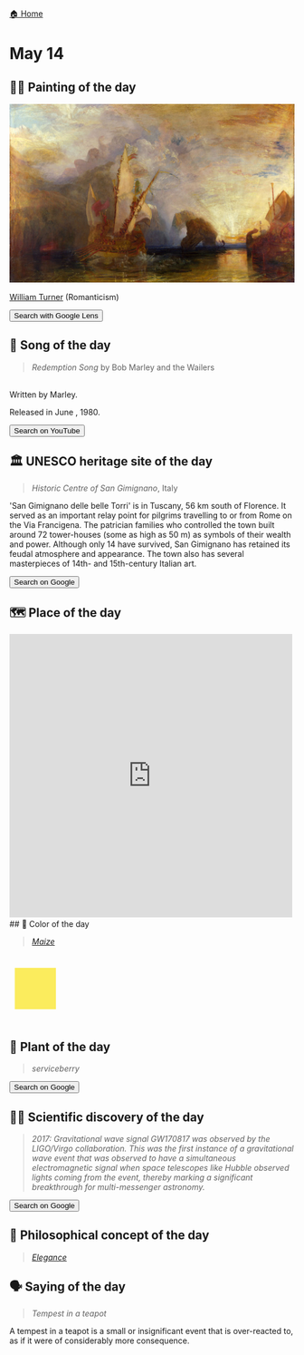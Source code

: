 
[🏠 Home](../../index.md)

# May 14

## 🧑‍🎨 Painting of the day

<img width="600" src="../img/William_Turner_4.jpg">

[William Turner](https://en.wikipedia.org/wiki/J._M._W._Turner) (Romanticism)

<button class="btn btn-success"
onclick=" window.open('https://lens.google.com/uploadbyurl?url=https://iretes.github.io/one-a-day/data/img/William_Turner_4.jpg','_blank')">
Search with Google Lens
</button>

## 🎼 Song of the day

> *Redemption Song*
by Bob Marley and the Wailers

<br />Written by Marley.

Released in June , 1980.

<button class="btn btn-success"
onclick=" window.open('http://www.youtube.com/search?q=Redemption Song by Bob Marley and the Wailers','_blank')">
Search on YouTube
</button>

## 🏛️ UNESCO heritage site of the day

> *Historic Centre of San Gimignano*, Italy

<p>'San Gimignano delle belle Torri' is in Tuscany, 56 km south of Florence. It served as an important relay point for pilgrims travelling to or from Rome on the Via Francigena. The patrician families who controlled the town built around 72 tower-houses (some as high as 50 m) as symbols of their wealth and power. Although only 14 have survived, San Gimignano has retained its feudal atmosphere and appearance. The town also has several masterpieces of 14th- and 15th-century Italian art.</p>

<button class="btn btn-success"
onclick=" window.open('http://www.google.com/search?q=Historic Centre of San Gimignano','_blank')">
Search on Google
</button>

## 🗺️ Place of the day

<iframe
src="https://www.mapcrunch.com"
name="mapcrunch"
width="500"
height="500"
allowTransparency="true"
scrolling="no"
frameborder="0"
>
</iframe>
## 🎨 Color of the day

> *[Maize](https://en.wikipedia.org/wiki/Maize_(color))*

<div style="color:#FBEC5D; font-size: 100px;">&#9632;</div>

## 🌿 Plant of the day

> *serviceberry*

<button class="btn btn-success"
onclick=" window.open('http://www.google.com/search?q=serviceberry','_blank')">
Search on Google
</button>

## 🧑‍🔬 Scientific discovery of the day

> *2017: Gravitational wave signal GW170817 was observed by the LIGO/Virgo collaboration. This was the first instance of a gravitational wave event that was observed to have a simultaneous electromagnetic signal when space telescopes like Hubble observed lights coming from the event, thereby marking a significant breakthrough for multi-messenger astronomy.*

<button class="btn btn-success"
onclick=" window.open('http://www.google.com/search?q=2017: Gravitational wave signal GW170817 was observed by the LIGO/Virgo collaboration. This was the first instance of a gravitational wave event that was observed to have a simultaneous electromagnetic signal when space telescopes like Hubble observed lights coming from the event, thereby marking a significant breakthrough for multi-messenger astronomy.','_blank')">
Search on Google
</button>

## 💭 Philosophical concept of the day

> *[Elegance](https://en.wikipedia.org/wiki/Elegance)*

## 🗣️ Saying of the day

> *Tempest in a teapot*

A tempest in a teapot is a small or insignificant event that is over-reacted to, as if it were of considerably more consequence.
